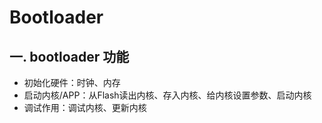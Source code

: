 # Bootloader

## 一. bootloader 功能

* 初始化硬件：时钟、内存
* 启动内核/APP：从Flash读出内核、存入内核、给内核设置参数、启动内核
* 调试作用：调试内核、更新内核
